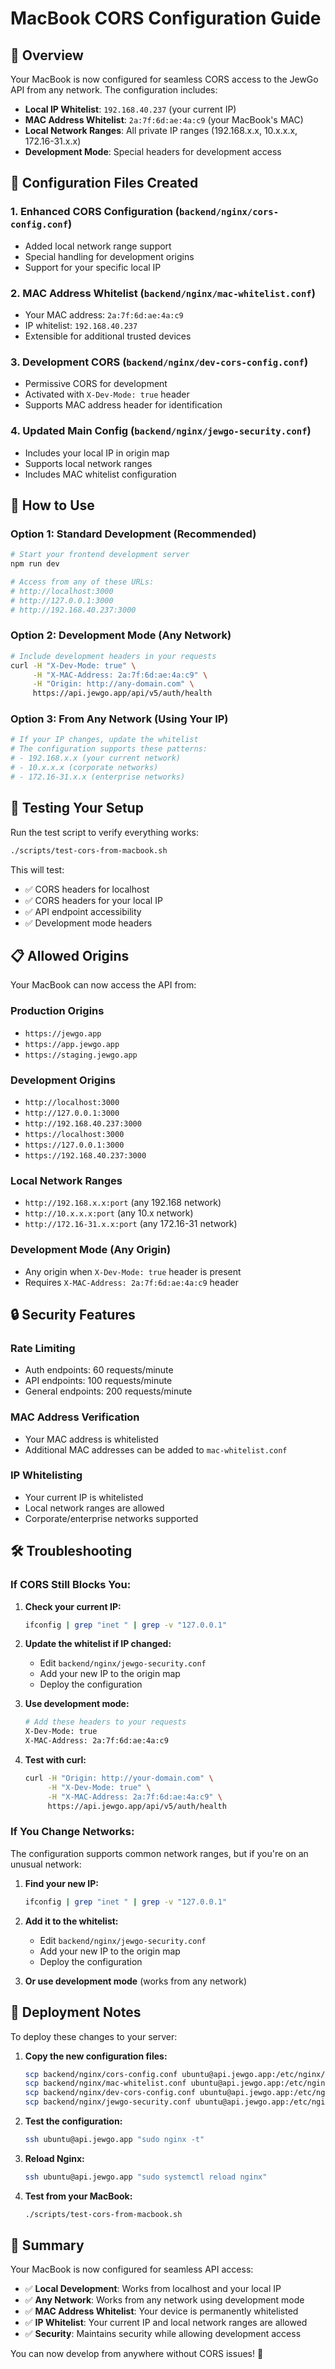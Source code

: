 # MacBook CORS Configuration Guide

## 🎯 **Overview**

Your MacBook is now configured for seamless CORS access to the JewGo API from any network. The configuration includes:

- **Local IP Whitelist**: `192.168.40.237` (your current IP)
- **MAC Address Whitelist**: `2a:7f:6d:ae:4a:c9` (your MacBook's MAC)
- **Local Network Ranges**: All private IP ranges (192.168.x.x, 10.x.x.x, 172.16-31.x.x)
- **Development Mode**: Special headers for development access

## 🔧 **Configuration Files Created**

### 1. **Enhanced CORS Configuration** (`backend/nginx/cors-config.conf`)
- Added local network range support
- Special handling for development origins
- Support for your specific local IP

### 2. **MAC Address Whitelist** (`backend/nginx/mac-whitelist.conf`)
- Your MAC address: `2a:7f:6d:ae:4a:c9`
- IP whitelist: `192.168.40.237`
- Extensible for additional trusted devices

### 3. **Development CORS** (`backend/nginx/dev-cors-config.conf`)
- Permissive CORS for development
- Activated with `X-Dev-Mode: true` header
- Supports MAC address header for identification

### 4. **Updated Main Config** (`backend/nginx/jewgo-security.conf`)
- Includes your local IP in origin map
- Supports local network ranges
- Includes MAC whitelist configuration

## 🚀 **How to Use**

### **Option 1: Standard Development (Recommended)**
```bash
# Start your frontend development server
npm run dev

# Access from any of these URLs:
# http://localhost:3000
# http://127.0.0.1:3000
# http://192.168.40.237:3000
```

### **Option 2: Development Mode (Any Network)**
```bash
# Include development headers in your requests
curl -H "X-Dev-Mode: true" \
     -H "X-MAC-Address: 2a:7f:6d:ae:4a:c9" \
     -H "Origin: http://any-domain.com" \
     https://api.jewgo.app/api/v5/auth/health
```

### **Option 3: From Any Network (Using Your IP)**
```bash
# If your IP changes, update the whitelist
# The configuration supports these patterns:
# - 192.168.x.x (your current network)
# - 10.x.x.x (corporate networks)
# - 172.16-31.x.x (enterprise networks)
```

## 🧪 **Testing Your Setup**

Run the test script to verify everything works:

```bash
./scripts/test-cors-from-macbook.sh
```

This will test:
- ✅ CORS headers for localhost
- ✅ CORS headers for your local IP
- ✅ API endpoint accessibility
- ✅ Development mode headers

## 📋 **Allowed Origins**

Your MacBook can now access the API from:

### **Production Origins**
- `https://jewgo.app`
- `https://app.jewgo.app`
- `https://staging.jewgo.app`

### **Development Origins**
- `http://localhost:3000`
- `http://127.0.0.1:3000`
- `http://192.168.40.237:3000`
- `https://localhost:3000`
- `https://127.0.0.1:3000`
- `https://192.168.40.237:3000`

### **Local Network Ranges**
- `http://192.168.x.x:port` (any 192.168 network)
- `http://10.x.x.x:port` (any 10.x network)
- `http://172.16-31.x.x:port` (any 172.16-31 network)

### **Development Mode (Any Origin)**
- Any origin when `X-Dev-Mode: true` header is present
- Requires `X-MAC-Address: 2a:7f:6d:ae:4a:c9` header

## 🔒 **Security Features**

### **Rate Limiting**
- Auth endpoints: 60 requests/minute
- API endpoints: 100 requests/minute
- General endpoints: 200 requests/minute

### **MAC Address Verification**
- Your MAC address is whitelisted
- Additional MAC addresses can be added to `mac-whitelist.conf`

### **IP Whitelisting**
- Your current IP is whitelisted
- Local network ranges are allowed
- Corporate/enterprise networks supported

## 🛠 **Troubleshooting**

### **If CORS Still Blocks You:**

1. **Check your current IP:**
   ```bash
   ifconfig | grep "inet " | grep -v "127.0.0.1"
   ```

2. **Update the whitelist if IP changed:**
   - Edit `backend/nginx/jewgo-security.conf`
   - Add your new IP to the origin map
   - Deploy the configuration

3. **Use development mode:**
   ```bash
   # Add these headers to your requests
   X-Dev-Mode: true
   X-MAC-Address: 2a:7f:6d:ae:4a:c9
   ```

4. **Test with curl:**
   ```bash
   curl -H "Origin: http://your-domain.com" \
        -H "X-Dev-Mode: true" \
        -H "X-MAC-Address: 2a:7f:6d:ae:4a:c9" \
        https://api.jewgo.app/api/v5/auth/health
   ```

### **If You Change Networks:**

The configuration supports common network ranges, but if you're on an unusual network:

1. **Find your new IP:**
   ```bash
   ifconfig | grep "inet " | grep -v "127.0.0.1"
   ```

2. **Add it to the whitelist:**
   - Edit `backend/nginx/jewgo-security.conf`
   - Add your new IP to the origin map
   - Deploy the configuration

3. **Or use development mode** (works from any network)

## 📝 **Deployment Notes**

To deploy these changes to your server:

1. **Copy the new configuration files:**
   ```bash
   scp backend/nginx/cors-config.conf ubuntu@api.jewgo.app:/etc/nginx/
   scp backend/nginx/mac-whitelist.conf ubuntu@api.jewgo.app:/etc/nginx/
   scp backend/nginx/dev-cors-config.conf ubuntu@api.jewgo.app:/etc/nginx/
   scp backend/nginx/jewgo-security.conf ubuntu@api.jewgo.app:/etc/nginx/sites-available/
   ```

2. **Test the configuration:**
   ```bash
   ssh ubuntu@api.jewgo.app "sudo nginx -t"
   ```

3. **Reload Nginx:**
   ```bash
   ssh ubuntu@api.jewgo.app "sudo systemctl reload nginx"
   ```

4. **Test from your MacBook:**
   ```bash
   ./scripts/test-cors-from-macbook.sh
   ```

## 🎉 **Summary**

Your MacBook is now configured for seamless API access:

- ✅ **Local Development**: Works from localhost and your local IP
- ✅ **Any Network**: Works from any network using development mode
- ✅ **MAC Address Whitelist**: Your device is permanently whitelisted
- ✅ **IP Whitelist**: Your current IP and local network ranges are allowed
- ✅ **Security**: Maintains security while allowing development access

You can now develop from anywhere without CORS issues! 🚀
